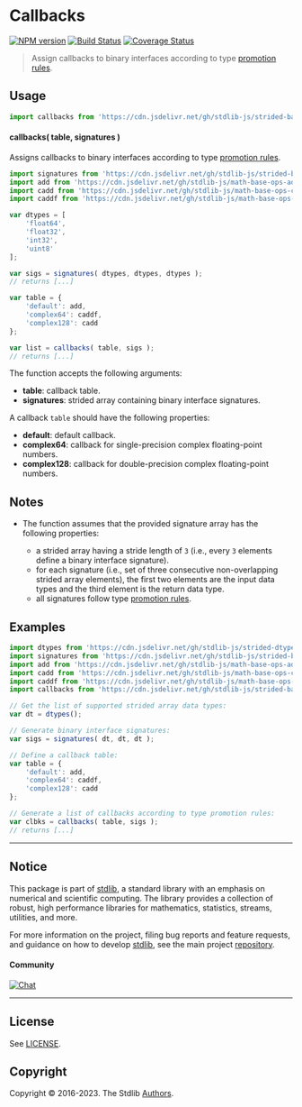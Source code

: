 <!--

@license Apache-2.0

Copyright (c) 2021 The Stdlib Authors.

Licensed under the Apache License, Version 2.0 (the "License");
you may not use this file except in compliance with the License.
You may obtain a copy of the License at

   http://www.apache.org/licenses/LICENSE-2.0

Unless required by applicable law or agreed to in writing, software
distributed under the License is distributed on an "AS IS" BASIS,
WITHOUT WARRANTIES OR CONDITIONS OF ANY KIND, either express or implied.
See the License for the specific language governing permissions and
limitations under the License.

-->

# Callbacks

[![NPM version][npm-image]][npm-url] [![Build Status][test-image]][test-url] [![Coverage Status][coverage-image]][coverage-url] <!-- [![dependencies][dependencies-image]][dependencies-url] -->

> Assign callbacks to binary interfaces according to type [promotion rules][@stdlib/ndarray/promotion-rules].

<!-- Section to include introductory text. Make sure to keep an empty line after the intro `section` element and another before the `/section` close. -->

<section class="intro">

</section>

<!-- /.intro -->

<!-- Package usage documentation. -->



<section class="usage">

## Usage

```javascript
import callbacks from 'https://cdn.jsdelivr.net/gh/stdlib-js/strided-base-binary-signature-callbacks@deno/mod.js';
```

#### callbacks( table, signatures )

Assigns callbacks to binary interfaces according to type [promotion rules][@stdlib/ndarray/promotion-rules].

```javascript
import signatures from 'https://cdn.jsdelivr.net/gh/stdlib-js/strided-base-binary-dtype-signatures@deno/mod.js';
import add from 'https://cdn.jsdelivr.net/gh/stdlib-js/math-base-ops-add@deno/mod.js';
import cadd from 'https://cdn.jsdelivr.net/gh/stdlib-js/math-base-ops-cadd@deno/mod.js';
import caddf from 'https://cdn.jsdelivr.net/gh/stdlib-js/math-base-ops-caddf@deno/mod.js';

var dtypes = [
    'float64',
    'float32',
    'int32',
    'uint8'
];

var sigs = signatures( dtypes, dtypes, dtypes );
// returns [...]

var table = {
    'default': add,
    'complex64': caddf,
    'complex128': cadd
};

var list = callbacks( table, sigs );
// returns [...]
```

The function accepts the following arguments:

-   **table**: callback table.
-   **signatures**: strided array containing binary interface signatures.

A callback `table` should have the following properties:

-   **default**: default callback.
-   **complex64**: callback for single-precision complex floating-point numbers.
-   **complex128**: callback for double-precision complex floating-point numbers.

</section>

<!-- /.usage -->

<!-- Package usage notes. Make sure to keep an empty line after the `section` element and another before the `/section` close. -->

<section class="notes">

## Notes

-   The function assumes that the provided signature array has the following properties:

    -   a strided array having a stride length of `3` (i.e., every `3` elements define a binary interface signature).
    -   for each signature (i.e., set of three consecutive non-overlapping strided array elements), the first two elements are the input data types and the third element is the return data type.
    -   all signatures follow type [promotion rules][@stdlib/ndarray/promotion-rules].

</section>

<!-- /.notes -->

<!-- Package usage examples. -->

<section class="examples">

## Examples

<!-- eslint no-undef: "error" -->

```javascript
import dtypes from 'https://cdn.jsdelivr.net/gh/stdlib-js/strided-dtypes@deno/mod.js';
import signatures from 'https://cdn.jsdelivr.net/gh/stdlib-js/strided-base-binary-dtype-signatures@deno/mod.js';
import add from 'https://cdn.jsdelivr.net/gh/stdlib-js/math-base-ops-add@deno/mod.js';
import cadd from 'https://cdn.jsdelivr.net/gh/stdlib-js/math-base-ops-cadd@deno/mod.js';
import caddf from 'https://cdn.jsdelivr.net/gh/stdlib-js/math-base-ops-caddf@deno/mod.js';
import callbacks from 'https://cdn.jsdelivr.net/gh/stdlib-js/strided-base-binary-signature-callbacks@deno/mod.js';

// Get the list of supported strided array data types:
var dt = dtypes();

// Generate binary interface signatures:
var sigs = signatures( dt, dt, dt );

// Define a callback table:
var table = {
    'default': add,
    'complex64': caddf,
    'complex128': cadd
};

// Generate a list of callbacks according to type promotion rules:
var clbks = callbacks( table, sigs );
// returns [...]
```

</section>

<!-- /.examples -->

<!-- Section to include cited references. If references are included, add a horizontal rule *before* the section. Make sure to keep an empty line after the `section` element and another before the `/section` close. -->

<section class="references">

</section>

<!-- /.references -->

<!-- Section for related `stdlib` packages. Do not manually edit this section, as it is automatically populated. -->

<section class="related">

</section>

<!-- /.related -->

<!-- Section for all links. Make sure to keep an empty line after the `section` element and another before the `/section` close. -->


<section class="main-repo" >

* * *

## Notice

This package is part of [stdlib][stdlib], a standard library with an emphasis on numerical and scientific computing. The library provides a collection of robust, high performance libraries for mathematics, statistics, streams, utilities, and more.

For more information on the project, filing bug reports and feature requests, and guidance on how to develop [stdlib][stdlib], see the main project [repository][stdlib].

#### Community

[![Chat][chat-image]][chat-url]

---

## License

See [LICENSE][stdlib-license].


## Copyright

Copyright &copy; 2016-2023. The Stdlib [Authors][stdlib-authors].

</section>

<!-- /.stdlib -->

<!-- Section for all links. Make sure to keep an empty line after the `section` element and another before the `/section` close. -->

<section class="links">

[npm-image]: http://img.shields.io/npm/v/@stdlib/strided-base-binary-signature-callbacks.svg
[npm-url]: https://npmjs.org/package/@stdlib/strided-base-binary-signature-callbacks

[test-image]: https://github.com/stdlib-js/strided-base-binary-signature-callbacks/actions/workflows/test.yml/badge.svg?branch=main
[test-url]: https://github.com/stdlib-js/strided-base-binary-signature-callbacks/actions/workflows/test.yml?query=branch:main

[coverage-image]: https://img.shields.io/codecov/c/github/stdlib-js/strided-base-binary-signature-callbacks/main.svg
[coverage-url]: https://codecov.io/github/stdlib-js/strided-base-binary-signature-callbacks?branch=main

<!--

[dependencies-image]: https://img.shields.io/david/stdlib-js/strided-base-binary-signature-callbacks.svg
[dependencies-url]: https://david-dm.org/stdlib-js/strided-base-binary-signature-callbacks/main

-->

[chat-image]: https://img.shields.io/gitter/room/stdlib-js/stdlib.svg
[chat-url]: https://gitter.im/stdlib-js/stdlib/

[stdlib]: https://github.com/stdlib-js/stdlib

[stdlib-authors]: https://github.com/stdlib-js/stdlib/graphs/contributors

[umd]: https://github.com/umdjs/umd
[es-module]: https://developer.mozilla.org/en-US/docs/Web/JavaScript/Guide/Modules

[deno-url]: https://github.com/stdlib-js/strided-base-binary-signature-callbacks/tree/deno
[umd-url]: https://github.com/stdlib-js/strided-base-binary-signature-callbacks/tree/umd
[esm-url]: https://github.com/stdlib-js/strided-base-binary-signature-callbacks/tree/esm
[branches-url]: https://github.com/stdlib-js/strided-base-binary-signature-callbacks/blob/main/branches.md

[stdlib-license]: https://raw.githubusercontent.com/stdlib-js/strided-base-binary-signature-callbacks/main/LICENSE

[@stdlib/ndarray/promotion-rules]: https://github.com/stdlib-js/stdlib/tree/deno

</section>

<!-- /.links -->
